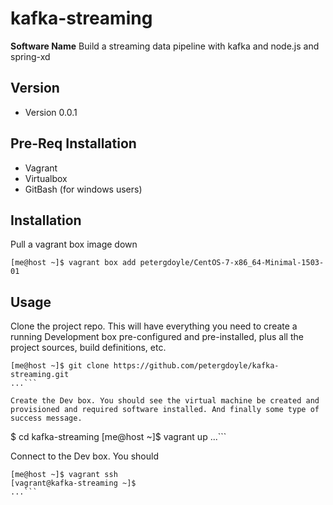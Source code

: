 
kafka-streaming
======
**Software Name** Build a streaming data pipeline with kafka and node.js and spring-xd

## Version
* Version 0.0.1

## Pre-Req Installation
* Vagrant
* Virtualbox
* GitBash (for windows users)

## Installation
Pull a vagrant box image down
```
[me@host ~]$ vagrant box add petergdoyle/CentOS-7-x86_64-Minimal-1503-01
```

## Usage
Clone the project repo. This will have everything you need to create a running Development box pre-configured and pre-installed, plus all the project sources, build definitions, etc. 
```
[me@host ~]$ git clone https://github.com/petergdoyle/kafka-streaming.git
...```

Create the Dev box. You should see the virtual machine be created and provisioned and required software installed. And finally some type of success message.
```
$ cd kafka-streaming
[me@host ~]$ vagrant up
...```

Connect to the Dev box. You should
```
[me@host ~]$ vagrant ssh
[vagrant@kafka-streaming ~]$
...```
